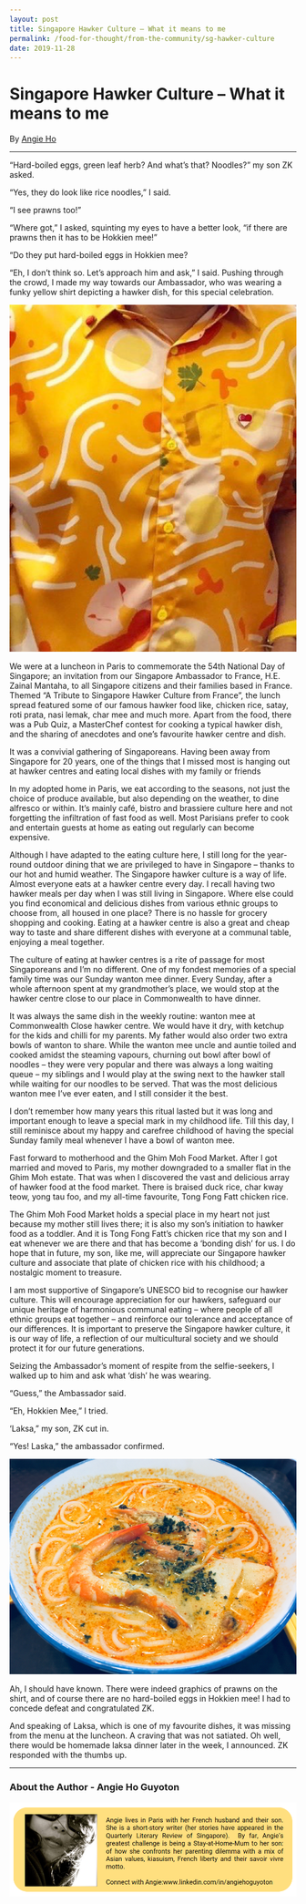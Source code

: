 ```yaml
---
layout: post
title: Singapore Hawker Culture – What it means to me
permalink: /food-for-thought/from-the-community/sg-hawker-culture
date: 2019-11-28
---
```


# Singapore Hawker Culture – What it means to me

By [Angie Ho](#about-the-author)
<hr>

“Hard-boiled eggs, green leaf herb? And what’s that? Noodles?” my son ZK asked.

“Yes, they do look like rice noodles,” I said.

“I see prawns too!”

“Where got,” I asked, squinting my eyes to have a better look, “if there are prawns then it has to be Hokkien mee!” 

“Do they put hard-boiled eggs in Hokkien mee? 

“Eh, I don’t think so. Let’s approach him and ask,” I said. Pushing through the crowd, I made my way towards our Ambassador, who was wearing a funky yellow shirt depicting a hawker dish, for this special celebration.

![Image](/images/stories/2019/sg-hawker-culture-1.png)

We were at a luncheon in Paris to commemorate the 54th National Day of Singapore; an invitation from our Singapore Ambassador to France, H.E. Zainal Mantaha, to all Singapore citizens and their families based in France. Themed “A Tribute to Singapore Hawker Culture from France”, the lunch spread featured some of our famous hawker food like, chicken rice, satay, roti prata, nasi lemak, char mee and much more.  Apart from the food, there was a Pub Quiz, a MasterChef contest for cooking a typical hawker dish, and the sharing of anecdotes and one’s favourite hawker centre and dish. 

It was a convivial gathering of Singaporeans. Having been away from Singapore for 20 years, one of the things that I missed most is hanging out at hawker centres and eating local dishes with my family or friends 

In my adopted home in Paris, we eat according to the seasons, not just the choice of produce available, but also depending on the weather, to dine alfresco or within.  It’s mainly café, bistro and brassiere culture here and not forgetting the infiltration of fast food as well. Most Parisians prefer to cook and entertain guests at home as eating out regularly can become expensive.

Although I have adapted to the eating culture here, I still long for the year-round outdoor dining that we are privileged to have in Singapore – thanks to our hot and humid weather. The Singapore hawker culture is a way of life.  Almost everyone eats at a hawker centre every day. I recall having two hawker meals per day when I was still living in Singapore. Where else could you find economical and delicious dishes from various ethnic groups to choose from, all housed in one place? There is no hassle for grocery shopping and cooking. Eating at a hawker centre is also a great and cheap way to taste and share different dishes with everyone at a communal table, enjoying a meal together.

The culture of eating at hawker centres is a rite of passage for most Singaporeans and I’m no different. One of my fondest memories of a special family time was our Sunday wanton mee dinner. Every Sunday, after a whole afternoon spent at my grandmother’s place, we would stop at the hawker centre close to our place in Commonwealth to have dinner.  

It was always the same dish in the weekly routine: wanton mee at Commonwealth Close hawker centre. We would have it dry, with ketchup for the kids and chilli for my parents.  My father would also order two extra bowls of wanton to share. While the wanton mee uncle and auntie toiled and cooked amidst the steaming vapours, churning out bowl after bowl of noodles – they were very popular and there was always a long waiting queue – my siblings and I would play at the swing next to the hawker stall while waiting for our noodles to be served. That was the most delicious wanton mee I’ve ever eaten, and I still consider it the best.

I don’t remember how many years this ritual lasted but it was long and important enough to leave a special mark in my childhood life. Till this day, I still reminisce about my happy and carefree childhood of having the special Sunday family meal whenever I have a bowl of wanton mee.

Fast forward to motherhood and the Ghim Moh Food Market. After I got married and moved to Paris, my mother downgraded to a smaller flat in the Ghim Moh estate. That was when I discovered the vast and delicious array of hawker food at the food market. There is braised duck rice, char kway teow, yong tau foo, and my all-time favourite, Tong Fong Fatt chicken rice.  

The Ghim Moh Food Market holds a special place in my heart not just because my mother still lives there; it is also my son’s initiation to hawker food as a toddler. And it is Tong Fong Fatt’s chicken rice that my son and I eat whenever we are there and that has become a ‘bonding dish’ for us. I do hope that in future, my son, like me, will appreciate our Singapore hawker culture and associate that plate of chicken rice with his childhood; a nostalgic moment to treasure.

I am most supportive of Singapore’s UNESCO bid to recognise our hawker culture. This will encourage appreciation for our hawkers, safeguard our unique heritage of harmonious communal eating – where people of all ethnic groups eat together – and reinforce our tolerance and acceptance of our differences.  It is important to preserve the Singapore hawker culture, it is our way of life, a reflection of our multicultural society and we should protect it for our future generations.

Seizing the Ambassador’s moment of respite from the selfie-seekers, I walked up to him and ask what ‘dish’ he was wearing.

“Guess,” the Ambassador said.

“Eh, Hokkien Mee,” I tried.

‘Laksa,” my son, ZK cut in.

“Yes! Laska,” the ambassador confirmed.

![Image](/images/stories/2019/sg-hawker-culture-2.png)
 
Ah, I should have known. There were indeed graphics of prawns on the shirt, and of course there are no hard-boiled eggs in Hokkien mee!  I had to concede defeat and congratulated ZK.

And speaking of Laksa, which is one of my favourite dishes, it was missing from the menu at the luncheon. A craving that was not satiated. Oh well, there would be homemade laksa dinner later in the week, I announced. ZK responded with the thumbs up.

---
### <a id="#about-the-author"></a>About the Author - Angie Ho Guyoton
![Image](/images/stories/authors/angie-ho.png)
